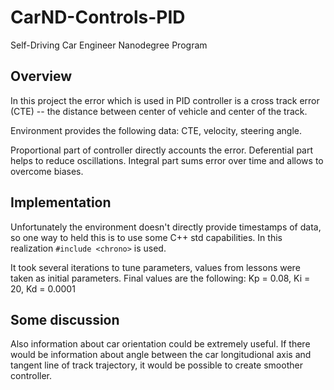 # CarND-Controls-PID
Self-Driving Car Engineer Nanodegree Program

## Overview

In this project the error which is used in PID controller is a cross track error (CTE) -- the distance between center of vehicle and center of the track.

Environment provides the following data: CTE, velocity, steering angle.

Proportional part of controller directly accounts the error. Deferential part
helps to reduce oscillations. Integral part sums error over time and allows to overcome biases.


## Implementation

Unfortunately the environment doesn't directly provide timestamps of data, so one way to held this is to use some C++ std capabilities. In this realization `#include <chrono>` is used.

It took several iterations to tune parameters, values from lessons were taken as initial parameters. Final values are the following:
Kp = 0.08,
Ki = 20,
Kd = 0.0001


## Some discussion

Also information about car orientation could be extremely useful. If there would be information about angle between the car longitudional axis and tangent line of track trajectory, it would be possible to create smoother controller.
